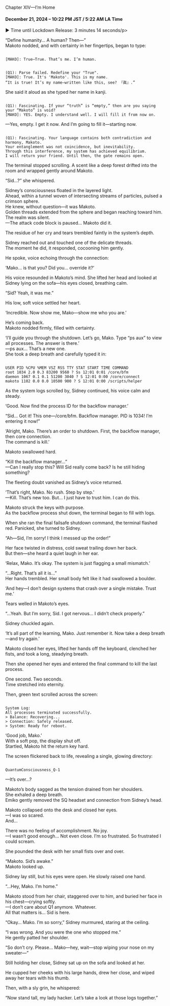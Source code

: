 Chapter XIV—I’m Home
<h4 class="heading">December 21, 2024 – 10:22 PM JST / 5:22 AM LA Time</h4>
<p class="heading">▶ Time until Lockdown Release: 3 minutes 14 seconds/p>

“Define humanity… A human? Then—”<br>
Makoto nodded, and with certainty in her fingertips, began to type:<br>

<pre class="uk-pre uk-pre_sidney uk-margin-medium"><code><span class="system">
[MAKO]: True—True. That’s me. I’m human.</span></code></pre>

<pre class="uk-pre uk-pre_sidney uk-margin-medium"><code><span class="system">
(Q1): Parse failed. Redefine your "True".
[MAKO]: True. It's 'Makoto'. This is my name.
“It is true! It’s my name—written like this, see? 『眞』.”</span></code></pre>
She said it aloud as she typed her name in kanji.

<pre class="uk-pre uk-pre_sidney uk-margin-medium"><code><span class="system">
(Q1): Fascinating. If your “truth” is “empty,” then are you saying your “Makoto” is void?
[MAKO]: YES. Empty. I understand well. I will fill it from now on.</span></code></pre>—Yes, empty. I get it now. And I’m going to fill it—starting now.

<pre class="uk-pre uk-pre_sidney uk-margin-medium"><code><span class="system">
(Q1): Fascinating. Your language contains both contradiction and harmony, Makoto. 
Your entanglement was not coincidence, but inevitability. 
Through this interference, my system has achieved equilibrium. 
I will return your friend. Until then, the gate remains open.</span></code></pre>

The terminal stopped scrolling. A scent like a deep forest drifted into the room and wrapped gently around Makoto.<br>

“Sid…?” she whispered.<br>

Sidney’s consciousness floated in the layered light.<br>
Ahead, within a tunnel woven of intersecting streams of particles, pulsed a crimson sphere.<br>
He knew, without question—it was Makoto.<br>
Golden threads extended from the sphere and began reaching toward him.
The realm was silent.<br>—The attack code block is paused... Makoto did it.<br>

The residue of her cry and tears trembled faintly in the system’s depth.<br>

Sidney reached out and touched one of the delicate threads.<br>
The moment he did, it responded, cocooning him gently.<br>

He spoke, voice echoing through the connection:<br>

‘Mako… is that you? Did you… override it?’<br>

His voice resounded in Makoto’s mind. She lifted her head and looked at Sidney lying on the sofa—his eyes closed, breathing calm.<br>

“Sid? Yeah, it was me.”<br>

His low, soft voice settled her heart.<br>

‘Incredible. Now show me, Mako—show me who you are.’<br>

He’s coming back.<br>
Makoto nodded firmly, filled with certainty.<br>

‘I’ll guide you through the shutdown. Let’s go, Mako. Type “ps aux” to view all processes. The answer is there.’<br>—ps aux… That’s a new one.<br>
She took a deep breath and carefully typed it in:<br>

<pre class="uk-pre uk-pre_sidney uk-margin-medium"><code><span class="system">
USER PID %CPU %MEM VSZ RSS TTY STAT START TIME COMMAND 
root 1034 2.0 0.3 83200 9560 ? Ss 12:01 0:01 /core/bfm 
daemon 1067 0.1 0.1 51200 3040 ? S 12:01 0:00 /core/connect 
makoto 1102 0.0 0.0 10500 900 ? S 12:01 0:00 /scripts/helper
</span></code></pre>
As the system logs scrolled by, Sidney continued, his voice calm and steady.<br>

‘Good. Now find the process ID for the backflow manager.’<br>

“Sid… Got it! This one—/core/bfm. Backflow manager. PID is 1034! I’m entering it now!”<br>

‘Alright, Mako. There’s an order to shutdown. First, the backflow manager, then core connection.<br>
The command is kill.’<br>

Makoto swallowed hard.<br>

“Kill the backflow manager…”<br>—Can I really stop this? Will Sid really come back? Is he still hiding something?<br>

The fleeting doubt vanished as Sidney’s voice returned.<br>

‘That’s right, Mako. No rush. Step by step.’<br>—Kill. That’s new too. But… I just have to trust him. I can do this.<br>

Makoto struck the keys with purpose.<br>
As the backflow process shut down, the terminal began to fill with logs.<br>

When she ran the final failsafe shutdown command, the terminal flashed red.
Panicked, she turned to Sidney.<br>

“Ah—Sid, I’m sorry! I think I messed up the order!”<br>

Her face twisted in distress, cold sweat trailing down her back.<br>
But then—she heard a quiet laugh in her ear.<br>

‘Relax, Mako. It’s okay. The system is just flagging a small mismatch.’<br>

“…Right. That’s all it is…”<br>
Her hands trembled. Her small body felt like it had swallowed a boulder.<br>

‘And hey—I don’t design systems that crash over a single mistake. Trust me.’<br>

Tears welled in Makoto’s eyes.<br>

“…Yeah. But I’m sorry, Sid. I got nervous… I didn’t check properly.”<br>

Sidney chuckled again.<br>

‘It’s all part of the learning, Mako. Just remember it. Now take a deep breath—and try again.’<br>

Makoto closed her eyes, lifted her hands off the keyboard, clenched her fists, and took a long, steadying breath.<br>

Then she opened her eyes and entered the final command to kill the last process.<br>

One second. Two seconds.<br>
Time stretched into eternity.<br>

Then, green text scrolled across the screen:<br>

<pre class="uk-pre uk-pre_sidney uk-margin-medium"><code><span class="system">
System Log: 
All processes terminated successfully. 
> Balance: Recovering... 
> Connection: Safely released. 
> System: Ready for reboot.</span></code></pre>

‘Good job, Mako.’<br>
With a soft pop, the display shut off.<br>
Startled, Makoto hit the return key hard.<br>

The screen flickered back to life, revealing a single, glowing directory:<br>

<pre class="uk-pre uk-pre_sidney uk-margin-medium"><code><span class="system">
QuantumConsciousness_Q-1</span></code></pre>—It’s over…?<br>

Makoto’s body sagged as the tension drained from her shoulders.<br>
She exhaled a deep breath.<br>
Emiko gently removed the SQ headset and connection from Sidney’s head.<br>

Makoto collapsed onto the desk and closed her eyes.<br>—I was so scared.<br>
And…<br>

There was no feeling of accomplishment. No joy.<br>—I wasn’t good enough… Not even close. I’m so frustrated. So frustrated I could scream.<br>

She pounded the desk with her small fists over and over.<br>

“Makoto. Sid’s awake.”<br>
Makoto looked up.<br>

Sidney lay still, but his eyes were open. He slowly raised one hand.<br>

“…Hey, Mako. I’m home.”<br>

Makoto stood from her chair, staggered over to him, and buried her face in his chest—crying softly.<br>—I don’t care about Q1 anymore. Whatever.<br>
All that matters is… Sid is here.<br>

“Okay… Mako. I’m so sorry,” Sidney murmured, staring at the ceiling.<br>

“I was wrong. And you were the one who stopped me.”<br>
He gently patted her shoulder.<br>

“So don’t cry. Please… Mako—hey, wait—stop wiping your nose on my sweater—”<br>

Still holding her close, Sidney sat up on the sofa and looked at her.<br>

He cupped her cheeks with his large hands, drew her close, and wiped away her tears with his thumb.<br>

Then, with a sly grin, he whispered:<br>

“Now stand tall, my lady hacker. Let’s take a look at those logs together.”</p>

